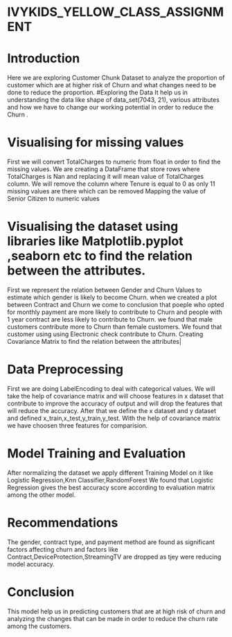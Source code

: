# IVYKIDS_YELLOW_CLASS_ASSIGNMENT
# Introduction
Here we are exploring Customer Chunk Dataset to analyze the proportion of customer which are at higher risk of Churn and what changes need to be done to reduce the proportion.
#Exploring the Data
It help us in understanding the data like shape of data_set(7043, 21), various attributes and how we have to change our working potential in order to reduce the Churn .
# Visualising for missing values
First we will convert TotalCharges to numeric from float in order to find the missing values.
We are creating a DataFrame that store rows where TotalCharges is Nan  and replacing it will mean value of TotalCharges column.
We will remove the column where Tenure is equal to 0 as only 11 missing values are there which can be removed
Mapping the value of Senior Citizen to numeric values
# Visualising the dataset using libraries like Matplotlib.pyplot ,seaborn etc to find the relation between the attributes.
First we represent the relation between Gender and Churn Values to estimate which gender is likely to become Churn.
when we created a plot between Contract and Churn we come to conclusion that poeple who opted for monthly payment are more likely to contribute to Churn and people with 1 year contract are less likely to contribute to Churn.
we found that male customers contribute more to Churn than female customers.
We found that customer using using Electronic check contribute to Churn.
Creating Covariance Matrix to find the relation between the attributes|
# Data Preprocessing
First we are doing LabelEncoding to deal with categorical values.
We will take the help of covariance matrix and will choose features in x dataset that contribute to improve the accuracy of output and will drop the features that will reduce the accuracy.
After that we define the x dataset and y dataset and defined x_train,x_test,y_train,y_test.
With the help of covariance matrix we have choosen three features for comparision.
# Model Training and Evaluation
After normalizing the dataset we apply different Training Model on it like Logistic Regression,Knn Classifier,RandomForest
We found that Logistic Regression gives the best accuracy score according to evaluation matrix among the other model.
# Recommendations
The gender, contract type, and payment method are found as significant factors affecting  churn and factors like Contract,DeviceProtection,StreamingTV are dropped as tjey were reducing model accuracy.
# Conclusion
This model help us in predicting customers that are at high risk of churn and analyzing  the changes that can be made in order to reduce the churn rate among the customers.
